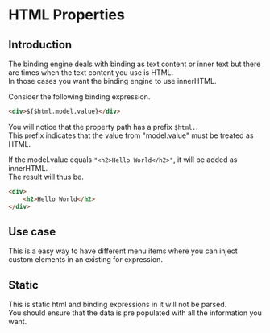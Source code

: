 # HTML Properties

## Introduction
The binding engine deals with binding as text content or inner text but there are times when the text content you use is HTML.  
In those cases you want the binding engine to use innerHTML.  

Consider the following binding expression.

```html
<div>${$html.model.value}</div>
```

You will notice that the property path has a prefix `$html.`.  
This prefix indicates that the value from "model.value" must be treated as HTML.  

If the model.value equals `"<h2>Hello World</h2>"`, it will be added as innerHTML.  
The result will thus be.

```html
<div>
    <h2>Hello World</h2>
</div>
```

## Use case
This is a easy way to have different menu items where you can inject custom elements in an existing for expression.

## Static
This is static html and binding expressions in it will not be parsed.  
You should ensure that the data is pre populated with all the information you want.  
